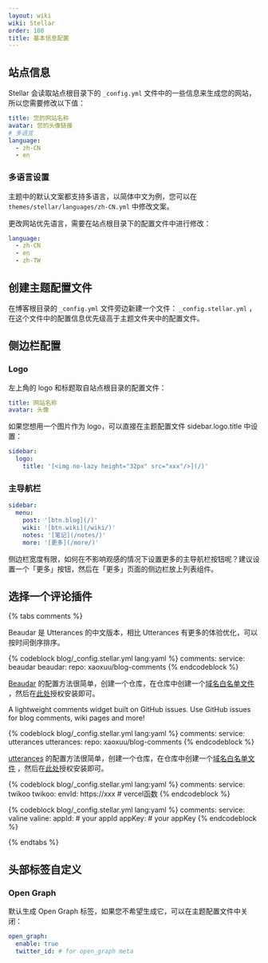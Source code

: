 ```yaml
---
layout: wiki
wiki: Stellar
order: 100
title: 基本信息配置
---
```


## 站点信息

Stellar 会读取站点根目录下的 `_config.yml` 文件中的一些信息来生成您的网站，所以您需要修改以下值：

```yaml blog/_config.yml
title: 您的网站名称
avatar: 您的头像链接
# 多语言
language:
  - zh-CN
  - en
```

### 多语言设置

主题中的默认文案都支持多语言，以简体中文为例，您可以在 `themes/stellar/languages/zh-CN.yml` 中修改文案。

更改网站优先语言，需要在站点根目录下的配置文件中进行修改：

```yaml blog/_config.yml
language:
  - zh-CN
  - en
  - zh-TW
```

## 创建主题配置文件

在博客根目录的 `_config.yml` 文件旁边新建一个文件： `_config.stellar.yml` ，在这个文件中的配置信息优先级高于主题文件夹中的配置文件。

## 侧边栏配置

### Logo

左上角的 logo 和标题取自站点根目录的配置文件：

```yaml blog/_config.yml
title: 网站名称
avatar: 头像
```

如果您想用一个图片作为 logo，可以直接在主题配置文件 sidebar.logo.title 中设置：

```yaml blog/_config.stellar.yml
sidebar:
  logo:
    title: '[<img no-lazy height="32px" src="xxx"/>](/)'
```

### 主导航栏

```yaml blog/_config.stellar.yml
sidebar:
  menu:
    post: '[btn.blog](/)'
    wiki: '[btn.wiki](/wiki/)'
    notes: '[笔记](/notes/)'
    more: '[更多](/more/)'
```

侧边栏宽度有限，如何在不影响观感的情况下设置更多的主导航栏按钮呢？建议设置一个「更多」按钮，然后在「更多」页面的侧边栏放上列表组件。

## 选择一个评论插件

{% tabs comments %}

<!-- tab Beaudar  -->

Beaudar 是 Utterances 的中文版本，相比 Utterances 有更多的体验优化，可以按时间倒序排序。

{% codeblock blog/_config.stellar.yml lang:yaml %}
comments:
  service: beaudar
  beaudar:
    repo: xaoxuu/blog-comments
{% endcodeblock %}

[Beaudar](https://beaudar.lipk.org) 的配置方法很简单，创建一个仓库，在仓库中创建一个[域名白名单文件](https://github.com/xaoxuu/blog-comments/blob/main/beaudar.json) ，然后在[此处](https://github.com/apps/beaudar)授权安装即可。

<!-- tab utterances  -->

A lightweight comments widget built on GitHub issues. Use GitHub issues for blog comments, wiki pages and more!

{% codeblock blog/_config.stellar.yml lang:yaml %}
comments:
  service: utterances
  utterances:
    repo: xaoxuu/blog-comments
{% endcodeblock %}

[utterances](https://utteranc.es) 的配置方法很简单，创建一个仓库，在仓库中创建一个[域名白名单文件](https://github.com/xaoxuu/blog-comments/blob/main/utterances.json) ，然后在[此处](https://github.com/apps/utterances)授权安装即可。

<!-- tab Twikoo  -->

{% codeblock blog/_config.stellar.yml lang:yaml %}
comments:
  service: twikoo
  twikoo:
    envId: https://xxx # vercel函数
{% endcodeblock %}

<!-- tab Valine  -->

{% codeblock blog/_config.stellar.yml lang:yaml %}
comments:
  service: valine
  valine:
    appId: # your appId
    appKey: # your appKey
{% endcodeblock %}

{% endtabs %}


## 头部标签自定义

### Open Graph

默认生成 Open Graph 标签，如果您不希望生成它，可以在主题配置文件中关闭：

```yaml blog/_config.stellar.yml
open_graph:
  enable: true
  twitter_id: # for open_graph meta
```

